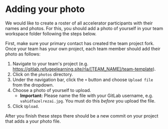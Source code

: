 # Adding your photo

We would like to create a roster of all accelerator participants with their names and photos. For this, you should add a photo of yourself in your team workspace folder following the steps below.

First, make sure your primary contact has created the team project fork. Once your team has your own project, each team member should add their photo as follows:
1. Navigate to your team's project (e.g. https://gitlab.refugeelearning.site/rla/[TEAM_NAME]/team-template).
2. Click on the `photos` directory.
3. Under the navigation bar, click the `+` button and choose `Upload file` from the dropdown.
4. Choose a photo of yourself to upload.
    - **Important:** Please name the file with your GitLab username, e.g. `vahidfazelrezai.jpg`. You must do this *before* you upload the file.
5. Click `Upload`.

After you finish these steps there should be a new commit on your project that adds a your photo file.
